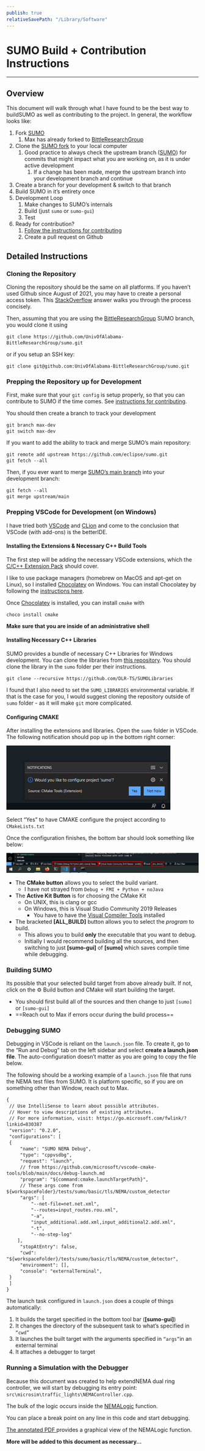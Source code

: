 ```yaml
---
publish: true
relativeSavePath: "/Library/Software"
---
```


# SUMO Build + Contribution Instructions
---
## Overview
This document will walk through what I have found to be the best way to buildSUMO as well as contributing to the project. In general, the workflow looks like:

1. Fork [SUMO](https://github.com/eclipse/sumo)
	1. Max has already forked to [BittleResearchGroup](https://github.com/UnivOfAlabama-BittleResearchGroup/sumo?organization=UnivOfAlabama-BittleResearchGroup&organization=UnivOfAlabama-BittleResearchGroup)
2. Clone the [SUMO fork](https://github.com/UnivOfAlabama-BittleResearchGroup/sumo?organization=UnivOfAlabama-BittleResearchGroup&organization=UnivOfAlabama-BittleResearchGroup) to your local computer
	1. Good practice to always check the upstream branch ([SUMO](https://github.com/eclipse/sumo)) for commits that might impact what you are working on, as it is under active development
		1. If a change has been made, merge the upstream branch into your development branch and continue 
3. Create a branch for your development & switch to that branch
4. Build SUMO in it’s entirety once
5. Development Loop
	1. Make changes to SUMO’s internals
	2. Build (just `sumo` or `sumo-gui`)
	3. Test
6. Ready for contribution?
	1. [Follow the instructions for contributing](https://sumo.dlr.de/docs/FAQ.html#how_do_code_contributions_work)
	2. Create a pull request on Github

## Detailed Instructions
### Cloning the Repository
Cloning the repository should be the same on all platforms. If you haven’t used Github since August of 2021, you may have to create a personal access token. This [StackOverflow](https://stackoverflow.com/a/68781050) answer walks you through the process concisely. 

Then, assuming that you are using the [BittleResearchGroup](https://github.com/UnivOfAlabama-BittleResearchGroup/sumo?organization=UnivOfAlabama-BittleResearchGroup&organization=UnivOfAlabama-BittleResearchGroup) SUMO branch, you would clone it using 

```
git clone https://github.com/UnivOfAlabama-BittleResearchGroup/sumo.git
``` 

or if you setup an SSH key:

```
git clone git@github.com:UnivOfAlabama-BittleResearchGroup/sumo.git
``` 

### Prepping the Repository up for Development
First, make sure that your `git config` is setup properly, so that you can contribute to SUMO if the time comes. See [instructions for contributing](https://sumo.dlr.de/docs/FAQ.html#how_do_code_contributions_work).

You should then create a branch to track your development

```
git branch max-dev
git switch max-dev
```

If you want to add the ability to track and merge SUMO’s main repository:
```
git remote add upstream https://github.com/eclipse/sumo.git
git fetch --all
```

Then, if you ever want to merge  [SUMO’s main branch](https://github.com/eclipse/sumo) into your development branch:
```
git fetch --all
git merge upstream/main
```
### Prepping VSCode for Development (on Windows)
I have tried both [VSCode](https://code.visualstudio.com/) and [CLion](https://www.jetbrains.com/clion/) and come to the conclusion that VSCode (with add-ons) is the betterIDE.

#### Installing the Extensions & Necessary C++ Build Tools
The first step will be adding the necessary VSCode extensions, which the [C/C++ Extension Pack](https://marketplace.visualstudio.com/items?itemName=ms-vscode.cpptools-extension-pack) should cover. 

I like to use package managers (homebrew on MacOS and apt-get on Linux), so I installed [Chocolatey](https://docs.chocolatey.org/en-us/) on Windows. You can install Chocolatey by following the [instructions here](https://docs.chocolatey.org/en-us/choco/setup). 

Once [Chocolatey](https://docs.chocolatey.org/en-us/) is installed, you can install `cmake` with 
```
choco install cmake
```
**Make sure that you are inside of an administrative shell**
#### Installing Necessary C++ Libraries
SUMO provides a bundle of necessary C++ Libraries for Windows development. You can clone the libraries from [this repository](https://github.com/DLR-TS/SUMOLibraries/). You should clone the library in the `sumo` folder per their instructions. 
```
git clone --recursive https://github.com/DLR-TS/SUMOLibraries
```

I found that I also need to set the `SUMO_LIBRARIES` environmental variable. If that is the case for you, I would suggest cloning the repository outside of `sumo` folder - as it will make `git` more complicated. 
 
 #### Configuring CMAKE

After installing the extensions and libraries. Open the `sumo` folder in VSCode. The following notification should pop up in the bottom right corner:

![Pasted image 20211220142923.png](/resources/Pasted_image_20211220142923.png)

Select “Yes” to have CMAKE configure the project according to  `CMakeLists.txt`

Once the configuration finishes, the bottom bar should look something like below:

![vscode_footer.png](/resources/vscode_footer.png)

- The **CMake button** allows you to select the build variant.
	- I have not strayed from `Debug + FMI + Python + noJava`
- The **Active Kit Button** is for choosing the CMake Kit
	- On UNIX, this is clang or gcc
	- On Windows, this is Visual Studio Community 2019 Releases
		- You have to have the [Visual Compiler Tools](https://visualstudio.microsoft.com/downloads/) installed
- The bracketed **[ALL_BUILD]** button allows you to select the *program* to build. 
	- This allows you to build **only** the executable that you want to debug.
	- Initially I would recommend building all the sources, and then switching to just **[sumo-gui]**  of **[sumo]** which saves compile time while debugging.

### Building SUMO
Its possible that your selected build target from above already built. If not, click on the ⚙️ Build button and CMake will start building the target.
- You should first build all of the sources and then change to just `[sumo]` or `[sumo-gui]`
- ==Reach out to Max if errors occur during the build process==
### Debugging SUMO
Debugging in VSCode is reliant on the `launch.json` file. To create it, go to the “Run and Debug” tab on the left sidebar and select **create a launch.json file**. The auto-configuration doesn’t matter as you are going to copy the file below.

The following should be a working example of a `launch.json` file that runs the NEMA test files from SUMO. It is platform specific, so if you are on something other than Window, reach out to Max. 

```
{
 // Use IntelliSense to learn about possible attributes.
 // Hover to view descriptions of existing attributes.
 // For more information, visit: https://go.microsoft.com/fwlink/?linkid=830387
 "version": "0.2.0",
 "configurations": [
 {
	 "name": "SUMO NEMA Debug",
	 "type": "cppvsdbg",
	 "request": "launch",
	 // from https://github.com/microsoft/vscode-cmake-tools/blob/main/docs/debug-launch.md
	 "program": "${command:cmake.launchTargetPath}",
	 // These args come from ${workspaceFolder}/tests/sumo/basic/tls/NEMA/custom_detector
	 "args": [
		 "--net-file=net.net.xml",
		 "--routes=input_routes.rou.xml",
		 "-a",
		 "input_additional.add.xml,input_additional2.add.xml",
		 "-t",
		 "--no-step-log"
 	],
	 "stopAtEntry": false,
	 "cwd": "${workspaceFolder}/tests/sumo/basic/tls/NEMA/custom_detector",
	 "environment": [],
	 "console": "externalTerminal",
 }
 ]
}
```

The launch task configured in `launch.json` does a couple of things automatically:
1. It builds the target specified in the bottom tool bar (**[sumo-gui]**)
2. It changes the directory of the subsequent task to what’s specified in `“cwd”`
3. It launches the built target with the arguments specified in `“args”`in an external terminal
4. It attaches a debugger to target
###  Running a Simulation with the Debugger
Because this document was created to help extendNEMA dual ring controller, we will start by debugging its entry point: `src\microsim\traffic_lights\NEMAController.cpp`.

The bulk of the logic occurs inside the [NEMALogic](https://github.com/UnivOfAlabama-BittleResearchGroup/sumo/blob/99315ba0f2ed1f4a9411520633dbcab8bfeb8bcd/src/microsim/traffic_lights/NEMAController.cpp#L593) function.

You can place a break point on any line in this code and start debugging.

[The annotated PDF ](https://github.com/mschrader15/notes-public/blob/main/Library/Software/NEMA_flow_correct.pdf) provides a graphical view of the NEMALogic function.

**More will be added to this document as necessary…**

